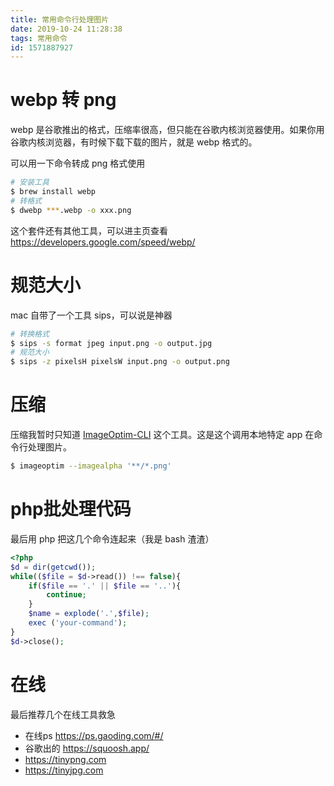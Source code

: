 ```yaml
---
title: 常用命令行处理图片
date: 2019-10-24 11:28:38
tags: 常用命令
id: 1571887927
---
```

# webp 转 png
webp 是谷歌推出的格式，压缩率很高，但只能在谷歌内核浏览器使用。如果你用谷歌内核浏览器，有时候下载下载的图片，就是 webp 格式的。

可以用一下命令转成 png 格式使用
```sh
# 安装工具
$ brew install webp
# 转格式
$ dwebp ***.webp -o xxx.png
```
这个套件还有其他工具，可以进主页查看 https://developers.google.com/speed/webp/

# 规范大小
mac 自带了一个工具 sips，可以说是神器
```sh
# 转换格式
$ sips -s format jpeg input.png -o output.jpg
# 规范大小
$ sips -z pixelsH pixelsW input.png -o output.png
```

# 压缩
压缩我暂时只知道 [ImageOptim-CLI](https://github.com/JamieMason/ImageOptim-CLI) 这个工具。这是这个调用本地特定 app 在命令行处理图片。

```sh
$ imageoptim --imagealpha '**/*.png'
```

# php批处理代码
最后用 php 把这几个命令连起来（我是 bash 渣渣）
```php
<?php
$d = dir(getcwd());
while(($file = $d->read()) !== false){
    if($file == '.' || $file == '..'){
        continue;
    }
    $name = explode('.',$file);
    exec ('your-command');
}
$d->close();
```

# 在线
最后推荐几个在线工具救急
- 在线ps https://ps.gaoding.com/#/
- 谷歌出的 https://squoosh.app/
- https://tinypng.com
- https://tinyjpg.com
